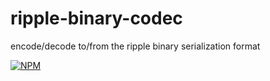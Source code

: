 # ripple-binary-codec

encode/decode to/from the ripple binary serialization format

[![NPM](https://nodei.co/npm/ripple-binary-codec.png)](https://www.npmjs.org/package/ripple-binary-codec)
